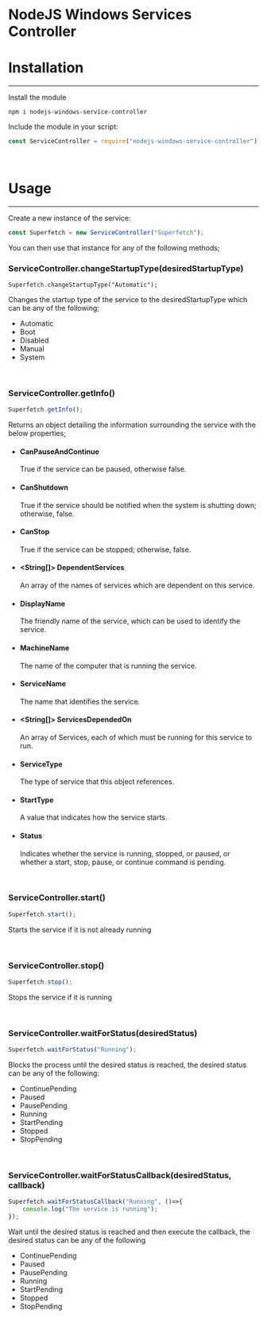 # NodeJS Windows Services Controller
# Installation
___
Install the module
```
npm i nodejs-windows-service-controller
```

Include the module in your script:
```javascript
const ServiceController = require("nodejs-windows-service-controller");
```
&nbsp;
# Usage
___
Create a new instance of the service:
```javascript
const Superfetch = new ServiceController("Superfetch");
```

You can then use that instance for any of the following methods;

### ServiceController.changeStartupType(desiredStartupType)
```javscript
Superfetch.changeStartupType("Automatic");
````
Changes the startup type of the service to the desiredStartupType which can be any of the following;
* Automatic
* Boot
* Disabled
* Manual
* System

&nbsp;
### ServiceController.getInfo()
```javascript
Superfetch.getInfo();
```
Returns an object detailing the information surrounding the service with the below properties;
* #### <Bool> CanPauseAndContinue
  True if the service can be paused, otherwise false.

* #### <Bool> CanShutdown
  True if the service should be notified when the system is shutting down; otherwise, false.

* #### <Bool> CanStop
  True if the service can be stopped; otherwise, false.

* #### <String[]> DependentServices
  An array of the names of services which are dependent on this service.

* #### <String> DisplayName
  The friendly name of the service, which can be used to identify the service.

* #### <String> MachineName
  The name of the computer that is running the service.

* #### <String> ServiceName
  The name that identifies the service.

* #### <String[]> ServicesDependedOn
  An array of Services, each of which must be running for this service to run.

* #### <String> ServiceType
  The type of service that this object references.

* #### <String> StartType
  A value that indicates how the service starts.

* #### <String> Status
  Indicates whether the service is running, stopped, or paused, or whether a start, stop, pause, or continue command is pending.

&nbsp;
### ServiceController.start()
```javascript
Superfetch.start();
```
Starts the service if it is not already running


&nbsp;
### ServiceController.stop()
```javascript
Superfetch.stop();
```
Stops the service if it is running

&nbsp;
### ServiceController.waitForStatus(desiredStatus)
```javascript
Superfetch.waitForStatus("Running");
```
Blocks the process until the desired status is reached, the desired status can be any of the following:
* ContinuePending
* Paused
* PausePending
* Running
* StartPending
* Stopped
* StopPending

&nbsp;
### ServiceController.waitForStatusCallback(desiredStatus, callback)
```javascript
Superfetch.waitForStatusCallback("Running", ()=>{
    console.log("The service is running");
});
```
Wait until the desired status is reached and then execute the callback, the desired status can be any of the following
* ContinuePending
* Paused
* PausePending
* Running
* StartPending
* Stopped
* StopPending